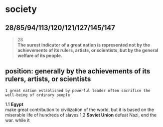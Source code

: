 society
==============
28/85/94/113/120/121/127/145/147
------------------
>28  
>**The surest indicator of a great nation is represented not by the achievements of its rulers, artists, or scientists, but by the general welfare of its people.**

## position: generally by the achievements of its rulers, artists, or scientists

    1 great nation established by powerful leader often sacrifice the well-being of ordinary people
1.1 **Egypt**  
make great contribution to civilization of the world, but it is based on the miserable life of hundreds of slaves 
1.2 **Soviet Union**
defeat Nazi, end the war. while it 
 
<!--stackedit_data:
eyJoaXN0b3J5IjpbLTE1NDQ2NjIyMTcsNDkxODAzMzQwLC03NT
A3MTM4NDhdfQ==
-->